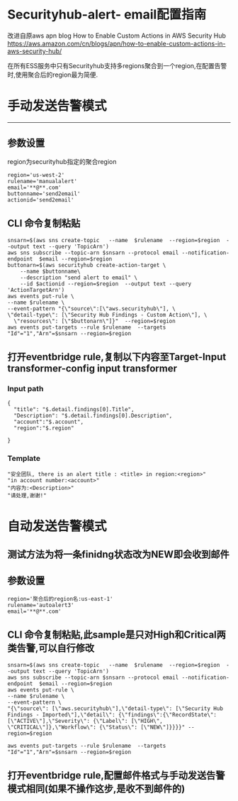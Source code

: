 # Securityhub-alert- email配置指南
改进自原aws apn blog How to Enable Custom Actions in AWS Security Hub
https://aws.amazon.com/cn/blogs/apn/how-to-enable-custom-actions-in-aws-security-hub/

在所有ESS服务中只有Securityhub支持多regions聚合到一个region,在配置告警时,使用聚合后的region最为简便.
# 手动发送告警模式
-----------------------------------------------------------------------
## 参数设置
region为securityhub指定的聚合region
```
region='us-west-2'
rulename='manualalert'
email='**@**.com'
buttonname='send2email'
actionid='send2email'
```
## CLI 命令复制粘贴
```
snsarn=$(aws sns create-topic   --name  $rulename  --region=$region  --output text --query 'TopicArn')
aws sns subscribe --topic-arn $snsarn --protocol email --notification-endpoint  $email --region=$region
buttonarn=$(aws securityhub create-action-target \
    --name $buttonname\
    --description "send alert to email" \
    --id $actionid --region=$region  --output text --query 'ActionTargetArn')
aws events put-rule \
--name $rulename \
--event-pattern "{\"source\":[\"aws.securityhub\"], \
\"detail-type\": [\"Security Hub Findings - Custom Action\"], \
  \"resources\": [\"$buttonarn\"]}"  --region=$region
aws events put-targets --rule $rulename  --targets "Id"="1","Arn"=$snsarn --region=$region
```


## 打开eventbridge rule,复制以下内容至Target-Input transformer-config input transformer
### Input path
```
{
  "title": "$.detail.findings[0].Title",
  "Description": "$.detail.findings[0].Description",
  "account":"$.account",
  "region":"$.region"
  
}
```
### Template

```
"安全团队, there is an alert title : <title> in region:<region>"
"in account number:<account>"
"内容为:<Description>"
"请处理,谢谢!"
```
# 自动发送告警模式
测试方法为将一条finidng状态改为NEW即会收到邮件
-----------------------------------------------------------------------
## 参数设置
```
region='聚合后的region名:us-east-1'
rulename='autoalert3'
email='**@**.com'
```
## CLI 命令复制粘贴,此sample是只对High和Critical两类告警,可以自行修改
```
snsarn=$(aws sns create-topic   --name  $rulename  --region=$region  --output text --query 'TopicArn')
aws sns subscribe --topic-arn $snsarn --protocol email --notification-endpoint  $email --region=$region
aws events put-rule \
--name $rulename \
--event-pattern \
"{\"source\": [\"aws.securityhub\"],\"detail-type\": [\"Security Hub Findings - Imported\"],\"detail\": {\"findings\":{\"RecordState\": [\"ACTIVE\"],\"Severity\": {\"Label\": [\"HIGH\", \"CRITICAL\"]},\"Workflow\": {\"Status\": [\"NEW\"]}}}}" --region=$region

aws events put-targets --rule $rulename  --targets "Id"="1","Arn"=$snsarn --region=$region
```
## 打开eventbridge rule,配置邮件格式与手动发送告警模式相同(如果不操作这步,是收不到邮件的)


